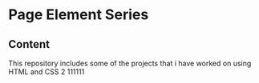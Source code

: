 # Page Element Series
## Content
This repository includes some of the projects that i have worked on using HTML and CSS
2
111111
